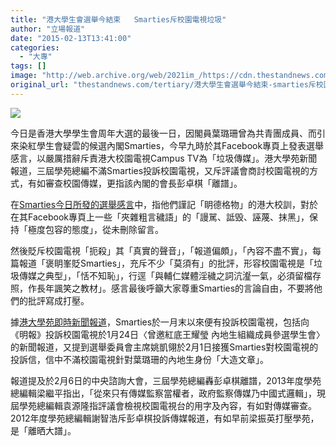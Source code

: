 ```yaml
---
title: "港大學生會選舉今結束   Smarties斥校園電視垃圾"
author: "立場報道"
date: "2015-02-13T13:41:00"
categories:
  - "大專"
tags: []
image: "http://web.archive.org/web/2021im_/https://cdn.thestandnews.com/media/photos/cache/smart-13_sHBkj_1200x0.png"
original_url: "thestandnews.com/tertiary/港大學生會選舉今結束-smarties斥校園電視垃圾"
---
```

![](http://web.archive.org/web/2021im_/https://cdn.thestandnews.com/media/photos/cache/smart-13_sHBkj_1200x0.png)

今日是香港大學學生會周年大選的最後一日，因閣員葉璐珊曾為共青團成員、而引來染紅學生會疑雲的候選內閣Smarties，今早九時於其Facebook專頁上發表選舉感言，以嚴厲措辭斥責港大校園電視Campus TV為「垃圾傳媒」。港大學苑新聞報道，三屆學苑總編不滿Smarties投訴校園電視，又斥評議會商討校園電視的方式，有如審查校園傳媒，更指該內閣的會長彭卓棋「離譜」。

在[Smarties今日所發的選舉感言](http://web.archive.org/web/20210628181257/https://www.facebook.com/Smarties.HKUSU.2015/posts/547281128708150)中，指他們謹記「眀德格物」的港大校訓，對於在其Facebook專頁上一些「夾雜粗言穢語」的「謾駡、詆毁、誣蔑、抹黑」，保持「極度包容的態度」，從未刪除留言。

然後貶斥校園電視「扼殺」其「真實的聲音」，「報道偏頗」，「內容不盡不實」，每篇報道「褒眀峯貶Smarties」，充斥不少「莫須有」的批評，形容校園電視是「垃圾傳媒之典型」，「恬不知恥」，行逕「與輔仁媒體淫穢之詞沆瀣一氣，必須留檔存照，作長年諷笑之教材」。感言最後呼籲大家尊重Smarties的言論自由，不要將他們的批評寫成打壓。

據[港大學苑即時新聞報道](http://web.archive.org/web/20210628181257/https://www.facebook.com/undergradnews/photos/a.394835403863522.107748.393883453958717/1137576149589440/?type=1&fref=nf)，Smarties於一月末以來便有投訴校園電視，包括向《明報》投訴校園電視於1月24日〈曾邀紅底王耀瑩 內地生組織成員參選學生會〉的新聞報道，又提到選舉委員會主席姚凱翎於2月1日接獲Smarties對校園電視的投訴信，信中不滿校園電視針對葉璐珊的內地生身份「大造文章」。

報道提及於2月6日的中央諮詢大會，三屆學苑總編轟彭卓棋離譜，2013年度學苑總編輯梁繼平指出，「從來只有傳媒監察當權者，政府監察傳媒乃中國式邏輯」，現屆學苑總編輯袁源隆指評議會檢視校園電視台的用字及內容，有如對傳媒審查。2012年度學苑總編輯謝智浩斥彭卓棋投訴傳媒報道，有如早前梁振英打壓學苑，是「離晒大譜」。